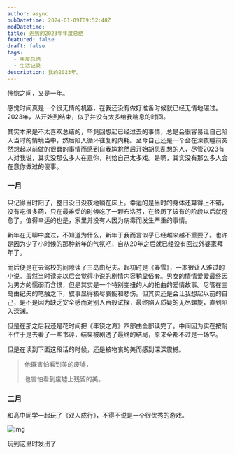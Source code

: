 ```yaml
---
author: async
pubDatetime: 2024-01-09T09:52:48Z
modDatetime:
title: 迟到的2023年年度总结
featured: false
draft: false
tags:
  - 年度总结
  - 生活记录
description: 我的2023年。
---
```


恍惚之间，又是一年。

感觉时间真是一个很无情的机器，在我还没有做好准备时候就已经无情地碾过。2023年，从开始到结束，似乎并没有太多给我喘息的时间。

其实本来是不太喜欢总结的，毕竟回想起已经过去的事情，总是会很容易让自己陷入当时的情境当中，然后陷入循环往复的内耗。至今自己还是一个会在深夜睡前突然想起以前做的很蠢的事情而感到自我尴尬然后开始胡思乱想的人，尽管2023有人对我说，其实没那么多人在意你，别给自己太多戏。是啊，其实没有那么多人会在意你做过的傻事。

### 一月

只记得当时阳了，整日没日没夜地躺在床上。幸运的是当时的身体还算得上不错，没有吃很多药，只在最难受的时候吃了一颗布洛芬，在经历了该有的阶段以后就痊愈了。值得幸运的也是，家里并没有人因为病毒而发生严重的事情。

新年在无聊中度过，不知道为什么，新年于我而言似乎已经越来越不重要了。也许是因为少了小时候的那种新年的气氛吧，自从20年之后就已经没有回过外婆家拜年了。

而后便是在去驾校的间隙读了三岛由纪夫。起初时是《春雪》，一本很让人难过的小说。虽然当时读完以后会觉得小说的剧情内容稍显俗套。男女的情情爱爱最终因为男方的懦弱而含恨，但是其实是一个特别变扭的人的扭曲的爱情故事。尽管在三岛由纪夫的笔触之下，叙事显得极尽哀婉和悲伤。但其实还是会让我想起以前的自己，是不是因为缺乏安全感而对别人百般试探，最终陷入质疑的无尽螺旋，直到陷入深渊。

但是在那之后我还是花时间把《丰饶之海》四部曲全部读完了。中间因为实在按耐不住于是去看了一些书评，结果被剧透了最终的结局，原来全都不过是一场空。

但是在读到下面这段话的时候，还是被物哀的美而感到深深震撼。

>他既害怕看到美的废墟，
>
>也害怕看到废墟上残留的美。

### 二月

和高中同学一起玩了《双人成行》，不得不说是一个很优秀的游戏。

![img](@assets/images/迟到的2023年总结/1.png)

玩到这里时发出了

